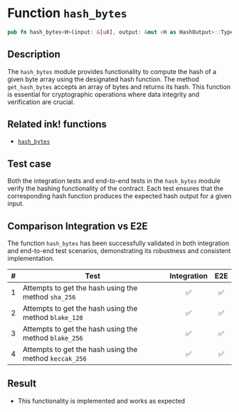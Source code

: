 # Function `hash_bytes`

```rust
pub fn hash_bytes<H>(input: &[u8], output: &mut <H as HashOutput>::Type)
```

## Description

The `hash_bytes` module provides functionality to compute the hash of a given byte array using the designated hash function. The method `get_hash_bytes` accepts an array of bytes and returns its hash. This function is essential for cryptographic operations where data integrity and verification are crucial.

## Related ink! functions

- [`hash_bytes`](https://paritytech.github.io/ink/ink_env/fn.hash_bytes.html)

## Test case

Both the integration tests and end-to-end tests in the `hash_bytes` module verify the hashing functionality of the contract. Each test ensures that the corresponding hash function produces the expected hash output for a given input.

## Comparison Integration vs E2E

The function `hash_bytes` has been successfully validated in both integration and end-to-end test scenarios, demonstrating its robustness and consistent implementation.

| #   | Test                                                   | Integration | E2E |
| --- | ------------------------------------------------------ | :---------: | :-: |
| 1   | Attempts to get the hash using the method `sha_256`    |     ✅      | ✅  |
| 2   | Attempts to get the hash using the method `blake_128`  |     ✅      | ✅  |
| 3   | Attempts to get the hash using the method `blake_256`  |     ✅      | ✅  |
| 4   | Attempts to get the hash using the method `keccak_256` |     ✅      | ✅  |

## Result

- This functionality is implemented and works as expected
